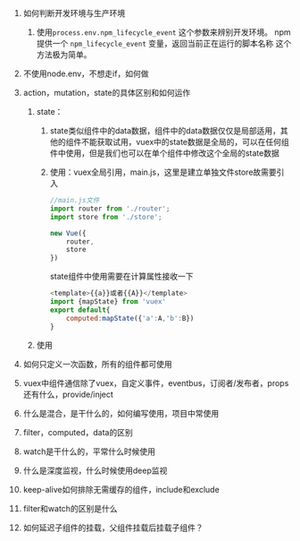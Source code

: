 1. 如何判断开发环境与生产环境

   1. 使用`process.env.npm_lifecycle_event` 这个参数来辨别开发环境。
      npm 提供一个 `npm_lifecycle_event` 变量，返回当前正在运行的脚本名称
      这个方法极为简单。

2. 不使用node.env，不想走if，如何做

3. action，mutation，state的具体区别和如何运作

   1. state：

      1. state类似组件中的data数据，组件中的data数据仅仅是局部适用，其他的组件不能获取试用，vuex中的state数据是全局的，可以在任何组件中使用，但是我们也可以在单个组件中修改这个全局的state数据

      2. 使用：vuex全局引用，main.js，这里是建立单独文件store故需要引入

         ```js
         //main.js文件
         import router from './router';
         import store from './store';
         
         new Vue({
             router,
             store
         })
         ```

         state组件中使用需要在计算属性接收一下

         ```js
         <template>{{a}}或者{{A}}</template>
         import {mapState} from 'vuex'
         export default{
             computed:mapState({'a':A,'b':B})
         }
         ```

         

   2. 使用

4. 如何只定义一次函数，所有的组件都可使用

5. vuex中组件通信除了vuex，自定义事件，eventbus，订阅者/发布者，props还有什么，provide/inject

6. 什么是混合，是干什么的，如何编写使用，项目中常使用

7. filter，computed，data的区别

8. watch是干什么的，平常什么时候使用

9. 什么是深度监视，什么时候使用deep监视

10. keep-alive如何排除无需缓存的组件，include和exclude

11. filter和watch的区别是什么

12. 如何延迟子组件的挂载，父组件挂载后挂载子组件？